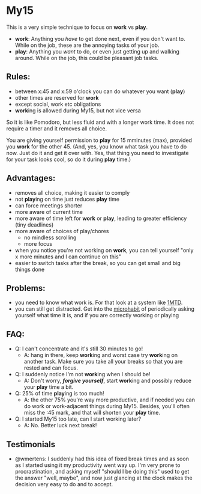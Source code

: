 # My15

This is a very simple technique to focus on **work** vs **play**.

- **work**: Anything you _have_ to get done next, even if you don't want to. While on the job, these are the annoying tasks of your job.
- **play**: Anything you _want_ to do, or even just getting up and walking around. While on the job, this could be pleasant job tasks.

## Rules:

  - between x:45 and x:59 o'clock you can do whatever you want (**play**)
  - other times are reserved for **work**
  - except social, work etc obligations
  - **work**ing is allowed during My15, but not vice versa

So it is like Pomodoro, but less fluid and with a longer work time. It does not require a timer and it removes all choice.

You are giving yourself permission to **play** for 15 mminutes (max), provided you **work** for the other 45. (And, yes, you know what task you have to do now. Just do it and get it over with. Yes, that thing you need to investigate for your task looks cool, so do it during **play** time.)

## Advantages:

- removes all choice, making it easier to comply
- not **play**ing on time just reduces **play** time
- can force meetings shorter
- more aware of current time
- more aware of time left for **work** or **play**, leading to greater efficiency (tiny deadlines)
- more aware of choices of play/chores
  - no mindless scrolling
  - more focus
- when you notice you're not working on **work**, you can tell yourself "only x more minutes and I can continue on this"
- easier to switch tasks after the break, so you can get small and big things done

## Problems:

- you need to know what work is. For that look at a system like [1MTD](https://www.michaellinenberger.com/1MTDvsMYN.html).
- you can still get distracted. Get into the [microhabit](https://www.jodymichael.com/blog/microhabits-small-mighty-agents-change/) of periodically asking yourself what time it is, and if you are correctly working or playing

## FAQ:

- Q: I can't concentrate and it's still 30 minutes to go!
  - A: hang in there, keep **work**ing and worst case try **work**ing on another task. Make sure you take all your breaks so that you are rested and can focus.
- Q: I suddenly notice I'm not **work**ing when I should be!
  - A: Don't worry, ___forgive yourself___, start **work**ing and possibly reduce your **play** time a bit.
- Q: 25% of time **play**ing is too much!
  - A: the other 75% you're way more productive, and if needed you can do work or work-adjacent things during My15. Besides, you'll often miss the :45 mark, and that will shorten your **play** time.
- Q: I started My15 too late, can I start working later?
  - A: No. Better luck next break!

## Testimonials

- @wmertens: I suddenly had this idea of fixed break times and as soon as I started using it my productivity went way up. I'm very prone to procrastination, and asking myself "should I be doing this" used to get the answer "well, maybe", and now just glancing at the clock makes the decision very easy to do and to accept.
